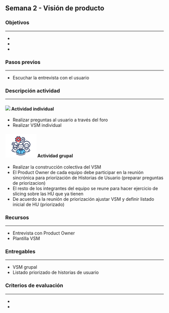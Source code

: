 
## Semana 2 - Visión de producto

### Objetivos

---
* 
* 
* 

### Pasos previos

---
* Escuchar la entrevista con el usuario

### Descripción actividad

---
#### ![](./../../assets/images/individual.png) Actividad individual

* Realizar preguntas al usuario a través del foro
* Realizar VSM individual

#### ![](./../../assets/images/grupo.png) Actividad grupal

* Realizar la construcción colectiva del VSM
* El Product Owner de cada equipo debe participar en la reunión sincrónica para priorización de Historias de Usuario (preparar preguntas de priorizacion)
* El resto de los integrantes del equipo se reune para hacer ejercicio de slicing sobre las HU que ya tienen
* De acuerdo a la reunión de priorización ajustar VSM y definir listado inicial de HU (priorizado)


### Recursos 

---
* Entrevista con Product Owner
* Plantilla VSM

### Entregables

---
* VSM grupal
* Listado priorizado de historias de usuario 

### Criterios de evaluación

---

* 
* 
